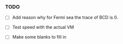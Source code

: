 ### TODO

- [ ] Add reason why for Fermi sea the trace of BCD is 0.
- [ ] Test speed with the actual VM
- [ ] Make some blanks to fill in

